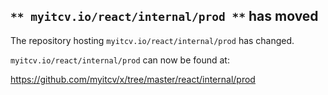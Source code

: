 ## `** myitcv.io/react/internal/prod **` has moved

The repository hosting `myitcv.io/react/internal/prod` has changed.

`myitcv.io/react/internal/prod` can now be found at:

https://github.com/myitcv/x/tree/master/react/internal/prod
